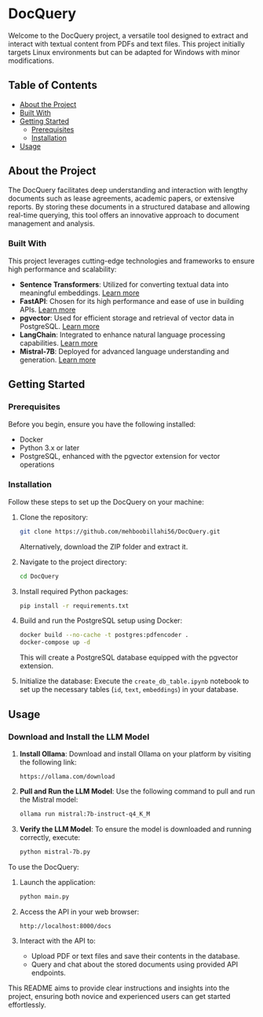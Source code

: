 # DocQuery

Welcome to the DocQuery project, a versatile tool designed to extract and interact with textual content from PDFs and text files. This project initially targets Linux environments but can be adapted for Windows with minor modifications.

## Table of Contents

- [About the Project](#about-the-project)
- [Built With](#built-with)
- [Getting Started](#getting-started)
  - [Prerequisites](#prerequisites)
  - [Installation](#installation)
- [Usage](#usage)


## About the Project

The DocQuery facilitates deep understanding and interaction with lengthy documents such as lease agreements, academic papers, or extensive reports. By storing these documents in a structured database and allowing real-time querying, this tool offers an innovative approach to document management and analysis.

### Built With

This project leverages cutting-edge technologies and frameworks to ensure high performance and scalability:
- **Sentence Transformers**: Utilized for converting textual data into meaningful embeddings. [Learn more](https://www.sbert.net/)
- **FastAPI**: Chosen for its high performance and ease of use in building APIs. [Learn more](https://fastapi.tiangolo.com/)
- **pgvector**: Used for efficient storage and retrieval of vector data in PostgreSQL. [Learn more](https://github.com/pgvector/pgvector)
- **LangChain**: Integrated to enhance natural language processing capabilities. [Learn more](https://github.com/langchain-ai/langchain)
- **Mistral-7B**: Deployed for advanced language understanding and generation. [Learn more](https://www.mistral.ai/)

## Getting Started

### Prerequisites

Before you begin, ensure you have the following installed:
- Docker
- Python 3.x or later
- PostgreSQL, enhanced with the pgvector extension for vector operations

### Installation

Follow these steps to set up the DocQuery on your machine:
1. Clone the repository:
   ```sh
   git clone https://github.com/mehboobillahi56/DocQuery.git
   ```
   Alternatively, download the ZIP folder and extract it.

2. Navigate to the project directory:
   ```sh
   cd DocQuery
   ```

3. Install required Python packages:
   ```sh
   pip install -r requirements.txt
   ```

4. Build and run the PostgreSQL setup using Docker:
   ```sh
   docker build --no-cache -t postgres:pdfencoder .
   docker-compose up -d
   ```
   This will create a PostgreSQL database equipped with the pgvector extension.

5. Initialize the database:
   Execute the `create_db_table.ipynb` notebook to set up the necessary tables (`id`, `text`, `embeddings`) in your database.

## Usage

### Download and Install the LLM Model

1. **Install Ollama**: Download and install Ollama on your platform by visiting the following link:
   ```
   https://ollama.com/download
   ```

2. **Pull and Run the LLM Model**: Use the following command to pull and run the Mistral model:
   ```bash
   ollama run mistral:7b-instruct-q4_K_M
   ```

3. **Verify the LLM Model**: To ensure the model is downloaded and running correctly, execute:
   ```bash
   python mistral-7b.py
   ```

To use the DocQuery:
1. Launch the application:
   ```sh
   python main.py
   ```

2. Access the API in your web browser:
   ```
   http://localhost:8000/docs
   ```

3. Interact with the API to:
   - Upload PDF or text files and save their contents in the database.
   - Query and chat about the stored documents using provided API endpoints.

This README aims to provide clear instructions and insights into the project, ensuring both novice and experienced users can get started effortlessly.
